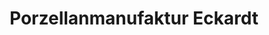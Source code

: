 ---
title: "Porzellanmanufaktur Eckardt"
url: /geratal/porzellanmanufaktur-eckardt/
shop: Töpferei
---